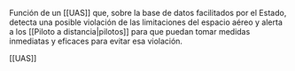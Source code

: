 Función de un [[UAS]] que, sobre la base de datos facilitados por el Estado, detecta una posible violación de las limitaciones del espacio aéreo y alerta a los [[Piloto a distancia|pilotos]] para que puedan tomar medidas inmediatas y eficaces para evitar esa violación.

[[UAS]]
